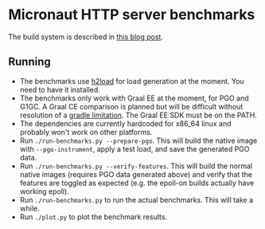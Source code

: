 # Micronaut HTTP server benchmarks

The build system is described in [this blog post](https://melix.github.io/blog/2023/gradle-synthetic-projects.html).

## Running

- The benchmarks use [h2load](https://nghttp2.org/documentation/h2load-howto.html) for load generation at the moment. You need to have it installed.
- The benchmarks only work with Graal EE at the moment, for PGO and G1GC. A Graal CE comparison is planned but will be difficult without resolution of a [gradle limitation](https://github.com/gradle/gradle/pull/18028). The Graal EE SDK must be on the PATH.
- The dependencies are currently hardcoded for x86_64 linux and probably won't work on other platforms.
- Run `./run-benchmarks.py --prepare-pgo`. This will build the native image with `--pgo-instrument`, apply a test load, and save the generated PGO data.
- Run `./run-benchmarks.py --verify-features`. This will build the normal native images (requires PGO data generated above) and verify that the features are toggled as expected (e.g. the epoll-on builds actually have working epoll).
- Run `./run-benchmarks.py` to run the actual benchmarks. This will take a while.
- Run `./plot.py` to plot the benchmark results.
